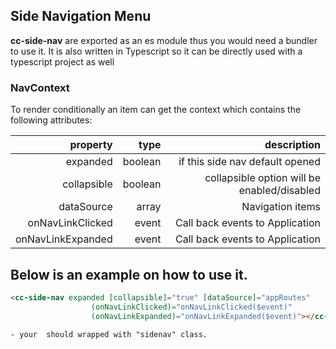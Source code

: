 ## Side Navigation Menu

**cc-side-nav** are exported as an es module thus you would need a bundler to use it. It is also written in
Typescript so it can be directly used with a typescript project as well

### NavContext 

To render conditionally an item can get the context which contains the following attributes:

| property   |      type      |  description |
|------------:|-------------:|------:|
| expanded | boolean  | if this side nav default opened |
| collapsible | boolean  | collapsible option will be enabled/disabled |
| dataSource | array  | Navigation items  |
| onNavLinkClicked | event  | Call back events to Application  |
| onNavLinkExpanded | event  | Call back events to Application  |

## Below is an example on how to use it.

```html
<cc-side-nav expanded [collapsible]="true" [dataSource]="appRoutes" 
                  (onNavLinkClicked)="onNavLinkClicked($event)"
                  (onNavLinkExpanded)="onNavLinkExpanded($event)"></cc-side-nav>
```
    - your  should wrapped with "sidenav" class.
